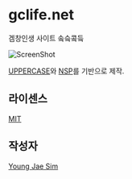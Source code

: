 # gclife.net
겜창인생 사이트 솤슼콬듴

![ScreenShot](https://raw.githubusercontent.com/Hanul/gclife.net/master/well-being.gif)

[UPPERCASE](http://UPPERCASE.IO)와 [NSP](http://nsp.js.org)를 기반으로 제작.

## 라이센스
[MIT](LICENSE)

## 작성자
[Young Jae Sim](https://github.com/Hanul)